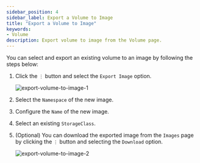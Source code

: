 ```yaml
---
sidebar_position: 4
sidebar_label: Export a Volume to Image
title: "Export a Volume to Image"
keywords:
- Volume
description: Export volume to image from the Volume page.
---
```


<head>
  <link rel="canonical" href="https://docs.harvesterhci.io/v1.6/volume/export-volume"/>
</head>

You can select and export an existing volume to an image by following the steps below:

1. Click the `⋮` button and select the `Export Image` option.

    ![export-volume-to-image-1](/img/v1.2/volume/export-volume-to-image-1.png)

1. Select the `Namespace` of the new image.
1. Configure the `Name` of the new image.
1. Select an existing `StorageClass`.
1. (Optional) You can download the exported image from the `Images` page by clicking the `⋮` button and selecting the `Download` option.

    ![export-volume-to-image-2](/img/v1.2/volume/export-volume-to-image-2.png)
